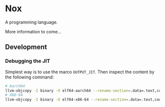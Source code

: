 # Nox
A programming language.

More information to come...

## Development

### Debugging the JIT
Simplest way is to use the marco `OUTPUT_JIT`. Then inspect the content by the following command:
```bash
# Aarch64
llvm-objcopy -I binary -O elf64-aarch64 --rename-section=.data=.text,code jit.bin jit.elf && objdump --disassemble-all jit.elf
# X86-64
llvm-objcopy -I binary -O elf64-x86-64 --rename-section=.data=.text,code jit.bin jit.elf && objdump --disassemble-all jit.elf
```

